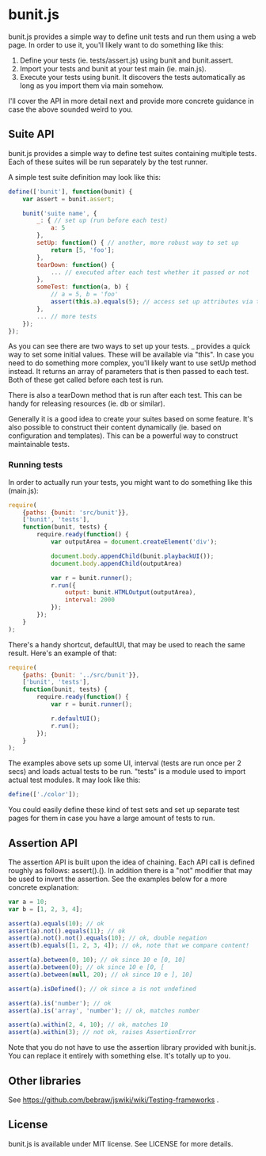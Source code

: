 bunit.js
========

bunit.js provides a simple way to define unit tests and run them using a web page. In order to use it, you'll likely want to do something like this:

1. Define your tests (ie. tests/assert.js) using bunit and bunit.assert.
2. Import your tests and bunit at your test main (ie. main.js).
3. Execute your tests using bunit. It discovers the tests automatically as long as you import them via main somehow.

I'll cover the API in more detail next and provide more concrete guidance in case the above sounded weird to you.

Suite API
---------

bunit.js provides a simple way to define test suites containing multiple tests. Each of these suites will be run separately by the test runner.

A simple test suite definition may look like this:

```javascript
define(['bunit'], function(bunit) {
    var assert = bunit.assert;

    bunit('suite name', {
        _: { // set up (run before each test)
            a: 5
        },
        setUp: function() { // another, more robust way to set up
            return [5, 'foo'];
        },
        tearDown: function() {
            ... // executed after each test whether it passed or not
        },
        someTest: function(a, b) {
            // a = 5, b = 'foo'
            assert(this.a).equals(5); // access set up attributes via this
        },
        ... // more tests
    });
});

```

As you can see there are two ways to set up your tests. _ provides a quick way to set some initial values. These will be available via "this". In case you need to do something more complex, you'll likely want to use setUp method instead. It returns an array of parameters that is then passed to each test. Both of these get called before each test is run.

There is also a tearDown method that is run after each test. This can be handy for releasing resources (ie. db or similar).

Generally it is a good idea to create your suites based on some feature. It's also possible to construct their content dynamically (ie. based on configuration and templates). This can be a powerful way to construct maintainable tests.

### Running tests

In order to actually run your tests, you might want to do something like this (main.js):

```javascript
require(
    {paths: {bunit: 'src/bunit'}},
    ['bunit', 'tests'],
    function(bunit, tests) {
        require.ready(function() {
            var outputArea = document.createElement('div');

            document.body.appendChild(bunit.playbackUI());
            document.body.appendChild(outputArea)

            var r = bunit.runner();
            r.run({
                output: bunit.HTMLOutput(outputArea),
                interval: 2000
            });
        });
    }
);
```

There's a handy shortcut, defaultUI, that may be used to reach the same result. Here's an example of that:

```javascript
require(
    {paths: {bunit: '../src/bunit'}},
    ['bunit', 'tests'],
    function(bunit, tests) {
        require.ready(function() {
            var r = bunit.runner();

            r.defaultUI();
            r.run();
        });
    }
);
```

The examples above sets up some UI, interval (tests are run once per 2 secs) and loads actual tests to be run. "tests" is a module used to import actual test modules. It may look like this:

```javascript
define(['./color']);
```

You could easily define these kind of test sets and set up separate test pages for them in case you have a large amount of tests to run.

Assertion API
-------------

The assertion API is built upon the idea of chaining. Each API call is defined roughly as follows: assert(<given value>).<action>(<expected value>). In addition there is a "not" modifier that may be used to invert the assertion. See the examples below for a more concrete explanation:

```javascript
var a = 10;
var b = [1, 2, 3, 4];

assert(a).equals(10); // ok
assert(a).not().equals(11); // ok
assert(a).not().not().equals(10); // ok, double negation
assert(b).equals([1, 2, 3, 4]); // ok, note that we compare content!

assert(a).between(0, 10); // ok since 10 e [0, 10]
assert(a).between(0); // ok since 10 e [0, [
assert(a).between(null, 20); // ok since 10 e ], 10]

assert(a).isDefined(); // ok since a is not undefined

assert(a).is('number'); // ok
assert(a).is('array', 'number'); // ok, matches number

assert(a).within(2, 4, 10); // ok, matches 10
assert(a).within(3); // not ok, raises AssertionError
```

Note that you do not have to use the assertion library provided with bunit.js. You can replace it entirely with something else. It's totally up to you.

Other libraries
---------------

See https://github.com/bebraw/jswiki/wiki/Testing-frameworks .

License
-------

bunit.js is available under MIT license. See LICENSE for more details.
